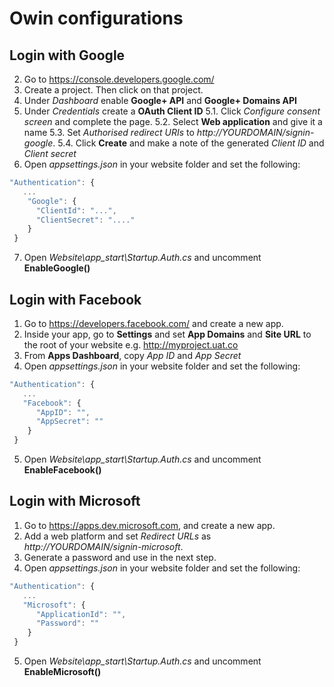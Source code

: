 # Owin configurations

## Login with Google

2. Go to https://console.developers.google.com/
3. Create a project. Then click on that project.
4. Under *Dashboard* enable **Google+ API** and **Google+ Domains API** 
5. Under *Credentials* create a **OAuth Client ID**
   5.1. Click *Configure consent screen* and complete the page.
   5.2. Select **Web application** and give it a name
   5.3. Set *Authorised redirect URIs* to *http://YOURDOMAIN/signin-google*.
   5.4. Click **Create** and make a note of the generated *Client ID* and *Client secret*
6. Open *appsettings.json* in your website folder and set the following:
```javascript
"Authentication": {
   ...
    "Google": {
      "ClientId": "...",
      "ClientSecret": "...."
    }
 }
 ```
7. Open *Website\app_start\Startup.Auth.cs* and uncomment **EnableGoogle()**

## Login with Facebook
1. Go to https://developers.facebook.com/ and create a new app.
2. Inside your app, go to **Settings** and set **App Domains** and **Site URL** to the root of your website e.g. http://myproject.uat.co
3. From **Apps Dashboard**, copy *App ID* and *App Secret*
4. Open *appsettings.json* in your website folder and set the following:
```javascript
"Authentication": {
   ...
   "Facebook": {
      "AppID": "",
      "AppSecret": ""
    }
 }
 ```  
 5. Open *Website\app_start\Startup.Auth.cs* and uncomment **EnableFacebook()**

## Login with Microsoft
1. Go to https://apps.dev.microsoft.com, and create a new app.
2. Add a web platform and set *Redirect URLs* as *http://YOURDOMAIN/signin-microsoft*.
3. Generate a password and use in the next step.
4. Open *appsettings.json* in your website folder and set the following:
```javascript
"Authentication": {
   ...
   "Microsoft": {
      "ApplicationId": "",
      "Password": ""
    }
 }
 ```  
5. Open *Website\app_start\Startup.Auth.cs* and uncomment **EnableMicrosoft()**

